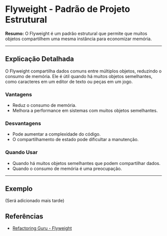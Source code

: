 # Flyweight - Padrão de Projeto Estrutural

**Resumo:**
O Flyweight é um padrão estrutural que permite que muitos objetos compartilhem uma mesma instância para economizar memória.

---

## Explicação Detalhada
O Flyweight compartilha dados comuns entre múltiplos objetos, reduzindo o consumo de memória. Ele é útil quando há muitos objetos semelhantes, como caracteres em um editor de texto ou peças em um jogo.

### Vantagens
- Reduz o consumo de memória.
- Melhora a performance em sistemas com muitos objetos semelhantes.

### Desvantagens
- Pode aumentar a complexidade do código.
- O compartilhamento de estado pode dificultar a manutenção.

### Quando Usar
- Quando há muitos objetos semelhantes que podem compartilhar dados.
- Quando o consumo de memória é uma preocupação.

---

## Exemplo
(Será adicionado mais tarde)

## Referências
- [Refactoring Guru - Flyweight](https://refactoring.guru/pt-br/design-patterns/flyweight)
